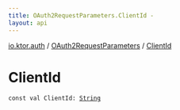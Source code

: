 ```yaml
---
title: OAuth2RequestParameters.ClientId - 
layout: api
---
```


<div class='api-docs-breadcrumbs'><a href="../index.html">io.ktor.auth</a> / <a href="index.html">OAuth2RequestParameters</a> / <a href="./-client-id.html">ClientId</a></div>

# ClientId

<div class="signature"><code><span class="keyword">const</span> <span class="keyword">val </span><span class="identifier">ClientId</span><span class="symbol">: </span><a href="https://kotlinlang.org/api/latest/jvm/stdlib/kotlin/-string/index.html"><span class="identifier">String</span></a></code></div>
